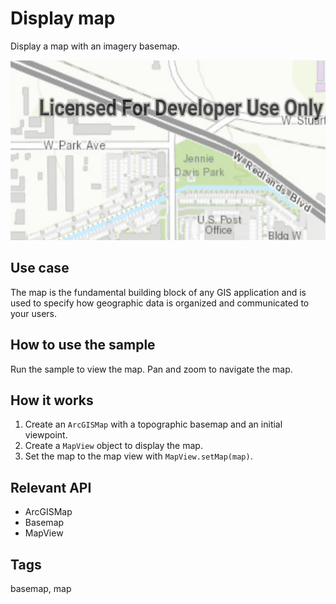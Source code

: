 # Display map

Display a map with an imagery basemap.

![Image of display map](display-map.png)

## Use case

The map is the fundamental building block of any GIS application and is used to specify how geographic data is organized and communicated to your users.

## How to use the sample

Run the sample to view the map. Pan and zoom to navigate the map.

## How it works

1. Create an `ArcGISMap` with a topographic basemap and an initial viewpoint.
2. Create a `MapView` object to display the map.
3. Set the map to the map view with `MapView.setMap(map)`.

## Relevant API

* ArcGISMap
* Basemap
* MapView

## Tags

basemap, map
